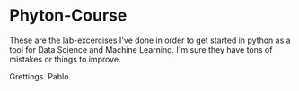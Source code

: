 # Phyton-Course
These are the lab-excercises I've done in order to get started in python as a tool for Data Science and Machine Learning. I'm sure they have tons of mistakes or things to improve. 

Grettings.
Pablo.
